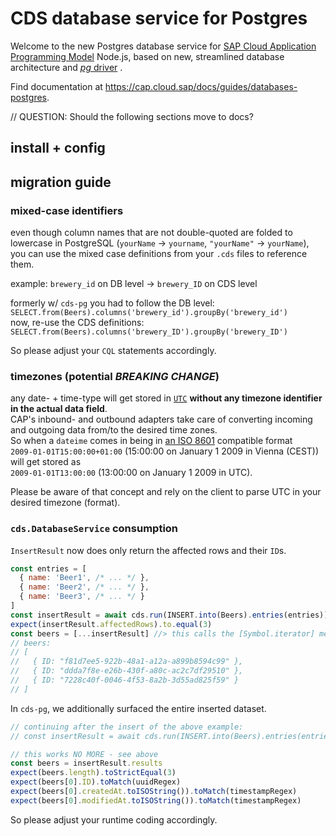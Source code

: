 # CDS database service for Postgres

Welcome to the new Postgres database service for [SAP Cloud Application Programming Model](https://cap.cloud.sap) Node.js, based on new, streamlined database architecture and [*pg* driver](https://www.npmjs.com/package/pg) .

Find documentation at https://cap.cloud.sap/docs/guides/databases-postgres.

// QUESTION: Should the following sections move to docs?

## install + config

## migration guide

### mixed-case identifiers

even though column names that are not double-quoted are folded to lowercase in PostgreSQL (`yourName` -> `yourname`, `"yourName"` -> `yourName`),  
you can use the mixed case definitions from your `.cds` files to reference them.  

example: `brewery_id` on DB level -> `brewery_ID` on CDS level

formerly w/ `cds-pg` you had to follow the DB level: `SELECT.from(Beers).columns('brewery_id').groupBy('brewery_id')`  
now, re-use the CDS definitions: `SELECT.from(Beers).columns('brewery_ID').groupBy('brewery_ID')`

So please adjust your `CQL` statements accordingly.

### timezones (potential _**BREAKING CHANGE**_)

any date- + time-type will get stored in [`UTC`](https://en.wikipedia.org/wiki/Coordinated_Universal_Time) **without any timezone identifier in the actual data field**.  
CAP's inbound- and outbound adapters take care of converting incoming and outgoing data from/to the desired time zones.  
So when a `dateime` comes in being in [an ISO 8601](https://en.wikipedia.org/wiki/ISO_8601) compatible format  
  `2009-01-01T15:00:00+01:00` (15:00:00 on January 1 2009 in Vienna (CEST))  
will get stored as  
  `2009-01-01T13:00:00` (13:00:00 on January 1 2009 in UTC).

Please be aware of that concept and rely on the client to parse UTC in your desired timezone (format).

### `cds.DatabaseService` consumption

`InsertResult` now does only return the affected rows and their `ID`s.

```js
const entries = [
  { name: 'Beer1', /* ... */ },
  { name: 'Beer2', /* ... */ },
  { name: 'Beer3', /* ... */ }
]
const insertResult = await cds.run(INSERT.into(Beers).entries(entries))
expect(insertResult.affectedRows).to.equal(3)
const beers = [...insertResult] //> this calls the [Symbol.iterator] method of the insert result
// beers:
// [ 
//   { ID: "f81d7ee5-922b-48a1-a12a-a899b8594c99" }, 
//   { ID: "ddda7f8e-e26b-430f-a80c-ac2c7df29510" },
//   { ID: "7228c40f-0046-4f53-8a2b-3d55ad825f59" }
// ]
```

In `cds-pg`, we additionally surfaced the entire inserted dataset.

```js
// continuing after the insert of the above example:
// const insertResult = await cds.run(INSERT.into(Beers).entries(entries))

// this works NO MORE - see above
const beers = insertResult.results
expect(beers.length).toStrictEqual(3)
expect(beers[0].ID).toMatch(uuidRegex)
expect(beers[0].createdAt.toISOString()).toMatch(timestampRegex)
expect(beers[0].modifiedAt.toISOString()).toMatch(timestampRegex)
```

So please adjust your runtime coding accordingly.